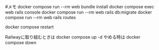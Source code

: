 #メモ
docker compose run --rm web bundle install
docker compose exec web rails console
docker compose run --rm web rails db:migrate
docker compose run --rm web rails routes

docker compose restart

Railwayに取り組むときは
docker compose up -d
やめる時は
docker compose down

